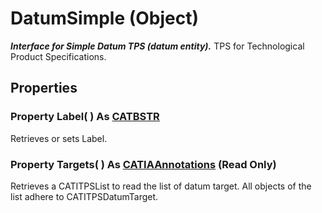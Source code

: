 # DatumSimple (Object)

**_Interface for Simple Datum TPS (datum entity)._**
TPS for Technological Product Specifications.

## Properties

### Property **Label**( ) As [CATBSTR](../System/typedef_CATBSTR_8129.md)

Retrieves or sets Label.  
### Property **Targets**( ) As [CATIAAnnotations](../CATTPSInterfaces/interface_Annotations_27300.md) (Read Only)

Retrieves a CATITPSList to read the list of datum target. All objects of the list adhere to CATITPSDatumTarget.
